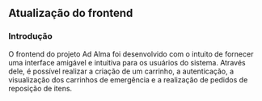 ## Atualização do frontend

### Introdução

O frontend do projeto Ad Alma foi desenvolvido com o intuito de fornecer uma interface amigável e intuitiva para os usuários do sistema. Através dele, é possível realizar a criação de um carrinho, a autenticação, a visualização dos carrinhos de emergência e a realização de pedidos de reposição de itens.